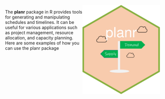 <img src="/SCM/pic/planr.png" align="right" width="50%" />

The **planr** package in R provides tools for generating and manipulating schedules and timelines. It can be useful for various applications such as project management, resource allocation, and capacity planning. Here are some examples of how you can use the planr package
